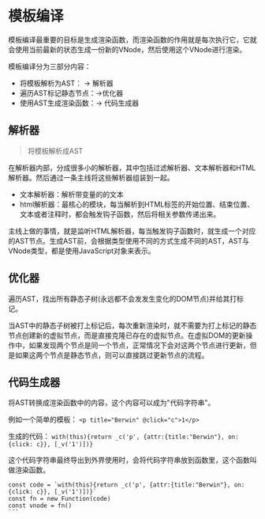 # 模板编译

模板编译最重要的目标是生成渲染函数，而渲染函数的作用就是每次执行它，它就会使用当前最新的状态生成一份新的VNode，然后使用这个VNode进行渲染。

模板编译分为三部分内容：
- 将模板解析为AST： -> 解析器
- 遍历AST标记静态节点：->优化器
- 使用AST生成渲染函数：-> 代码生成器

## 解析器
> 将模板解析成AST

在解析器内部，分成很多小的解析器，其中包括过滤解析器、文本解析器和HTML解析器。然后通过一条主线将这些解析器组装到一起。

- 文本解析器：解析带变量的的文本
- html解析器：最核心的模块，每当解析到HTML标签的开始位置、结束位置、文本或者注释时，都会触发钩子函数，然后将相关参数传递出来。

主线上做的事情，就是监听HTML解析器，每当触发钩子函数时，就生成一个对应的AST节点。生成AST前，会根据类型使用不同的方式生成不同的AST，AST与VNode类型，都是使用JavaScript对象来表示。

## 优化器

遍历AST，找出所有静态子树(永远都不会发发生变化的DOM节点)并给其打标记。

当AST中的静态子树被打上标记后，每次重新渲染时，就不需要为打上标记的静态节点创建新的虚拟节点，而是直接克隆已存在的虚拟节点。在虚拟DOM的更新操作中，如果发现两个节点是同一个节点，正常情况下会对这两个节点进行更新，但是如果这两个节点是静态节点，则可以直接跳过更新节点的流程。

## 代码生成器

将AST转换成渲染函数中的内容，这个内容可以成为"代码字符串"。

例如一个简单的模板：
`<p title="Berwin" @click="c">1</p>`

生成的代码：
`with(this){return _c('p', {attr:{title:"Berwin"}, on:{click: c}}, [_v('1')])}`

这个代码字符串最终导出到外界使用时，会将代码字符串放到函数里，这个函数叫做渲染函数。

``````JS
const code = `with(this){return _c('p', {attr:{title:"Berwin"}, on:{click: c}}, [_v('1')])}`
const fn = new Function(code)
const vnode = fn()
```